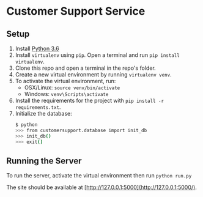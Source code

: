 # Customer Support Service

## Setup

1. Install [Python 3.6](https://www.python.org/downloads/)
2. Install `virtualenv` using `pip`. Open a terminal and run `pip install virtualenv`.
3. Clone this repo and open a terminal in the repo's folder.
4. Create a new virtual environment by running `virtualenv venv`.
5. To activate the virtual environment, run:
    - OSX/Linux: `source venv/bin/activate`
    - Windows: `venv\Scripts\activate`
6. Install the requirements for the project with `pip install -r requirements.txt`.
7. Initialize the database:
    ```bash
    $ python
    >>> from customersupport.database import init_db
    >>> init_db()
    >>> exit()
    ```

## Running the Server

To run the server, activate the virtual environment then run `python run.py`

The site should be available at [http://127.0.0.1:5000](http://127.0.0.1:5000/).
